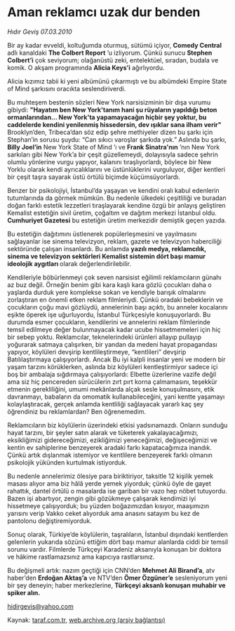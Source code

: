 # Aman reklamcı uzak dur benden

*Hıdır Geviş 07.03.2010*

<div class="yazi"><p>Bir ay kadar evveldi, koltuğumda oturmuş, sütümü içiyor, <strong>Comedy Central</strong> adlı kanaldaki <strong>The Colbert Report</strong> ’u izliyorum. Çünkü sunucu <strong>Stephen Colbert’i</strong> çok seviyorum; olağanüstü zeki, entelektüel, sıradan, budala ve komik. O akşam programında <strong>Alicia Keys’i</strong> ağırlıyordu.</p>
<p>Alicia kızımız tabii ki yeni albümünü çıkarmıştı ve bu albümdeki Empire State of Mind şarkısını oracıkta seslendiriverdi.</p>
<p>Bu muhteşem bestenin sözleri New York narsisizminin bir dışa vurumu gibiydi: <strong>"Hayatım ben New York'tanım hani şu rüyaların yapıldığı beton ormanlarından... New York'ta yapamayacağın hiçbir şey yoktur, bu caddelerde kendini yenilenmiş hissedersin, dev ışıklar sana ilham verir"</strong> Brooklyn’den, Tribeca’dan söz edip şehre methiyeler dizen bu şarkı için Stephan’in sorusu şuydu: “Can sıkıcı varoşlar şarkıda yok.” Aslında bu şarkı, <strong>Billy Joel’in</strong> New York State of Mind ’ı ve <strong>Frank Sinatra'nın</strong> ’nın New York sarkıları gibi New York’a bir çeşit güzellemeydi, dolayısıyla sadece şehrin olumlu yönlerine vurgu yapıyor, kalanını tıraşlıyorlardı, böylece bir New Yorklu olarak kendi ayrıcalıklarını ve üstünlüklerini vurguluyor, diğer kentleri bir çeşit taşra sayarak üstü örtülü biçimde küçümsüyorlardı.</p>
<p>Benzer bir psikolojiyi, İstanbul’da yaşayan ve kendini oralı kabul edenlerin tutumlarında da görmek mümkün. Bu nedenle ülkedeki çeşitliliği ve buradan doğan farklı estetik lezzetleri tıraşlayarak kendine özgü bir anlayış geliştiren Kemalist estetiğin sivil üretim, çoğaltım ve dağıtım merkezi İstanbul oldu. <strong>Cumhuriyet Gazetesi</strong> bu estetiğin üretim merkezidir demiştik geçen yazıda.</p>
<p>Bu estetiğin dağıtımını üstlenerek popülerleşmesini ve yayılmasını sağlayanlar ise sinema televizyon, reklam, gazete ve televizyon haberciliği sektöründe çalışan insanlardı. Bu anlamda <strong>yazılı medya, reklamcılık, sinema ve televizyon sektörleri Kemalist sistemin dört başı mamur ideolojik aygıtları </strong>olarak değerlendirilebilir.</p>
<p>Kendileriyle böbürlenmeyi çok seven narsisist eğilimli reklamcıların günahı az buz değil. Örneğin benim gibi kara kaşlı kara gözlü çocukları daha o yaşlarda durduk yere komplekse sokan ve kendiyle barışık olmalarını zorlaştıran en önemli etken reklam filmleriydi. Çünkü oradaki bebeklerin ve çocukların çoğu mavi gözlüydü, annelerinin başı açıktı, bu anneler kocalarını eşikte öperek işe uğurluyordu, İstanbul Türkçesiyle konuşuyorlardı. Bu durumda esmer çocukların, kendilerini ve annelerini reklam filmlerinde temsil edilmeye değer bulunmayacak kadar ucube hissetmemeleri için hiç bir sebep yoktu. Reklamcılar, teknelerindeki ürünleri allayıp pullayıp yoğurarak satmaya çalışırken, bir yandan da medeni hayat propagandası yapıyor, köylüleri devşirip kentlileştirmeye, “kentlileri” devşirip Batılılaştırmaya çalışıyorlardı. Ancak Bu iyi kalpli insanlar yeni ve modern bir yaşam tarzını körüklerken, aslında biz köylüleri kentleştirmiyor sadece içi boş bir ambalaja sığdırmaya çalışıyorlardı: Elbette üzerlerine vazife değil ama siz hiç pencereden sürücülerin zırt pırt korna çalmamasını, teşekkür etmenin gerekliliğini, umumi mekânlarda alçak sesle konuşulmasını, etik davranmayı, babaların da omomatik kullanabileceğini, yani kentte yaşamayı kolaylaştıracak, gerçek anlamda kentliliği sağlayacak yararlı kaç şey öğrendiniz bu reklamlardan? Ben öğrenemedim.</p>
<p>Reklamcıların biz köylülerin üzerindeki etkisi yadsınamazdı. Onların sunduğu hayat tarzını, bir şeyler satın alarak ve tüketerek yakalayacağımızı, eksikliğimizi gidereceğimizi, ezikliğimizi yeneceğimizi, değişeceğimizi ve kentin ev sahiplerine benzeyerek aradaki farkı kapatacağımıza inandık. Çünkü artık dışlanmak istemiyor ve kentlilere benzeyerek farklı olmanın psikolojik yükünden kurtulmak istiyorduk.</p>
<p>Bu nedenle annelerimiz ölesiye para biriktiriyor, taksitle 12 kişilik yemek masası alıyor ama biz hâlâ yerde yemek yiyorduk; çünkü öyle de gayet rahattık, dantel örtülü o masalarda ise gariban bir vazo hep nöbet tutuyordu. Bazen işi abartıyor, zengin gibi gözükmeye çalışarak kendimizi iyi hissetmeye çalışıyorduk; bu yüzden boğazımızdan kısıyor, maaşımızın yarısını verip Vakko ceket alıyorduk ama anasını satayım bu kez de pantolonu değiştiremiyorduk.</p>
<p>Sonuç olarak, Türkiye’de köylülerin, taşralıların, İstanbul dışındaki kentlerden gelenlerin yukarıda sözünü ettiğim dört başı mamur alanlarda ciddi bir temsil sorunu vardır. Filmlerde Türkçeyi Karadeniz aksanıyla konuşan bir doktora ve hâkime rastlamazsınız ama kapıcıya rastlarsınız.</p>
<p>Bu değişmeli artık: nazım geçtiği için CNN’den <strong>Mehmet Ali Birand’a</strong>, atv haber’den <strong>Erdoğan Aktaş’a</strong> ve NTV’den <strong>Ömer Özgüner’e</strong> sesleniyorum yeni bir şey deneyin; haber merkezlerine, <strong>Türkçeyi aksanlı konuşan muhabir ve spiker alın.</strong></p>
<p><a href="mailto:hidirgevis@yahoo.com">hidirgevis@yahoo.com</a></p>
</div>

Kaynak: [taraf.com.tr](http://www.taraf.com.tr:80/makale/10396.htm), [web.archive.org (arşiv bağlantısı)](http://web.archive.org/web/20100323054014/http://www.taraf.com.tr:80/makale/10396.htm)
